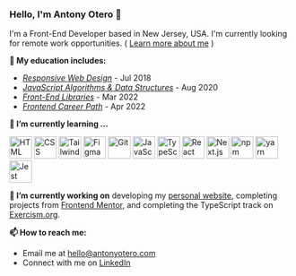 ### Hello, I'm Antony Otero 👋

I'm a Front-End Developer based in New Jersey, USA. I'm currently looking for remote work opportunities. ( [Learn more about me](https://www.antonyotero.com/) )

**📜 My education includes:**
- *[Responsive Web Design](https://freecodecamp.org/certification/antonyotero/responsive-web-design)* - Jul 2018
- *[JavaScript Algorithms & Data Structures](https://freecodecamp.org/certification/antonyotero/javascript-algorithms-and-data-structures)* - Aug 2020
- *[Front-End Libraries](https://freecodecamp.org/certification/antonyotero/front-end-development-libraries)* - Mar 2022
- *[Frontend Career Path](https://scrimba.com/certificate/uPWZmcV/gfrontend)* - Apr 2022

**🌱 I’m currently learning ...**
<p>
  <img src="https://cdn.jsdelivr.net/gh/devicons/devicon/icons/html5/html5-original.svg" alt="HTML" width="40" />
  <img src="https://cdn.jsdelivr.net/gh/devicons/devicon/icons/css3/css3-original.svg" alt="CSS" width="40" />
  <img src="https://cdn.jsdelivr.net/gh/devicons/devicon/icons/tailwindcss/tailwindcss-plain.svg" alt="Tailwind CSS" width="40" />
  <img src="https://cdn.jsdelivr.net/gh/devicons/devicon/icons/figma/figma-original.svg" alt="Figma" width="40" />
  <img src="https://cdn.jsdelivr.net/gh/devicons/devicon/icons/git/git-original.svg" alt="Git" width="40" />
  <img src="https://cdn.jsdelivr.net/gh/devicons/devicon/icons/javascript/javascript-original.svg" alt="JavaScript" width="40" />
  <img src="https://cdn.jsdelivr.net/gh/devicons/devicon/icons/typescript/typescript-original.svg" alt="TypeScript" width="40" />
  <img src="https://cdn.jsdelivr.net/gh/devicons/devicon/icons/react/react-original.svg" alt="React" width="40" />
  <img src="https://cdn.jsdelivr.net/gh/devicons/devicon/icons/nextjs/nextjs-original.svg" alt="Next.js" width="40" />
  <img src="https://cdn.jsdelivr.net/gh/devicons/devicon/icons/npm/npm-original-wordmark.svg" alt="npm" width="40" />
  <img src="https://cdn.jsdelivr.net/gh/devicons/devicon/icons/yarn/yarn-original.svg" alt="yarn" width="40" />
  <img src="https://cdn.jsdelivr.net/gh/devicons/devicon/icons/jest/jest-plain.svg" alt="Jest" width="40" />
</p>

**🔭 I’m currently working on** developing my [personal website](https://antonyotero.com/),  completing projects from [Frontend Mentor](https://www.frontendmentor.io/), and completing the TypeScript track on [Exercism.org](https://exercism.org/).

**📫 How to reach me:**
- Email me at [hello@antonyotero.com](mailto:hello@antonyotero.com)
- Connect with me on [LinkedIn](https://www.linkedin.com/in/antonyotero/)
